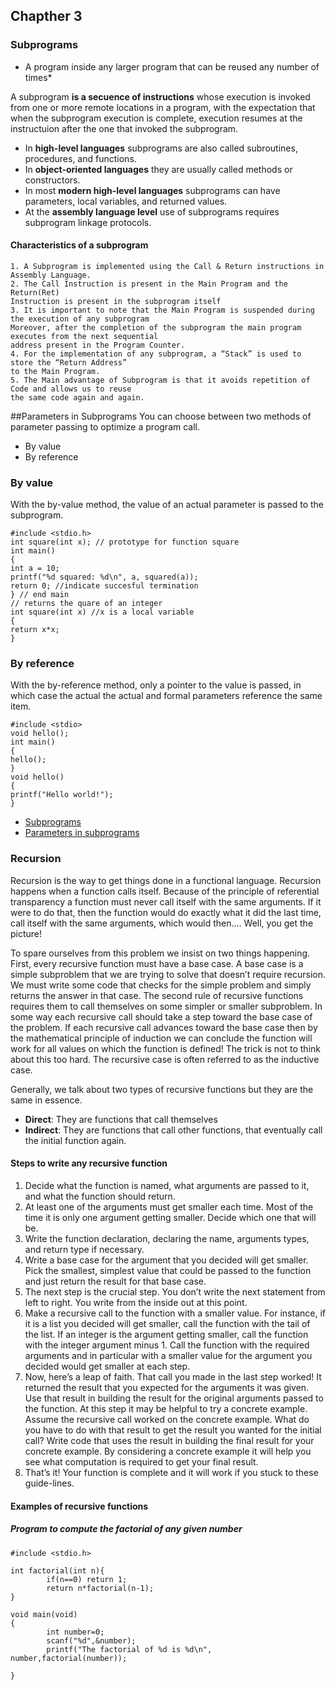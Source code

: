 

## Chapther 3
### Subprograms

* A program inside any larger program that can be reused any number of times*

A subprogram **is a secuence of instructions** whose execution is invoked from one or more remote locations
in a program, with the expectation that when the subprogram execution is complete, execution resumes
at the instructuion after the one that invoked the subprogram.

* In **high-level languages** subprograms are also called subroutines, procedures, and functions.
* In **object-oriented languages** they are usually called methods or constructors.
* In most **modern high-level languages** subprograms can have parameters, local variables, and returned values.
* At the **assembly language level** use of subprograms requires subprogram linkage protocols.

#### Characteristics of a subprogram
	1. A Subprogram is implemented using the Call & Return instructions in Assembly Language.
	2. The Call Instruction is present in the Main Program and the Return(Ret)
   	Instruction is present in the subprogram itself
	3. It is important to note that the Main Program is suspended during the execution of any subprogram
	Moreover, after the completion of the subprogram the main program executes from the next sequential
	address present in the Program Counter.
	4. For the implementation of any subprogram, a “Stack” is used to store the “Return Address”
	to the Main Program.
	5. The Main advantage of Subprogram is that it avoids repetition of Code and allows us to reuse
	the same code again and again.
                                                                                                                                                                                                                                                                                                                                                                                                                                                                                                                                                                                                                                                        
##Parameters in Subprograms
You can choose between two methods of parameter passing to optimize a program call. 
* By value 
* By reference

### **By value**
With the by-value method, the value of an actual parameter is passed to the subprogram.

    #include <stdio.h> 
    int square(int x); // prototype for function square
    int main()
    {
	int a = 10;
	printf("%d squared: %d\n", a, squared(a));
	return 0; //indicate succesful termination
    } // end main
    // returns the quare of an integer
    int square(int x) //x is a local variable
    {
	return x*x;
    }

### **By reference**
With the by-reference method, only a pointer to the value is passed, in which case the actual the actual and formal parameters reference the same item.

    #include <stdio> 
    void hello();
    int main()
    {
	hello();
    }
    void hello()
    {
	printf("Hello world!");
    }

* [Subprograms](https://www.d.umn.edu/~gshute/asm/subprograms.xhtml)
* [Parameters in subprograms](https://docs.oracle.com/cd/A58617_01/server.804/a58236/07_subs.htm)

### Recursion

Recursion is the way to get things done in a functional language. Recursion happens when a function calls itself. Because of the principle of referential transparency a function must never call itself with the same arguments. If it were to do that, then the function would do exactly what it did the last time, call itself with the same arguments, which would then.... Well, you get the picture!

To spare ourselves from this problem we insist on two things happening. First, every recursive function must have a base case. A base case is a simple subproblem that we are trying to solve that doesn’t require recursion. We must write some code that checks for the simple problem and simply returns the answer in that case.
The second rule of recursive functions requires them to call themselves on some simpler or smaller subproblem. In some way each recursive call should take a step toward the base case of the problem. If each recursive call advances toward the base case then by the mathematical principle of induction we can conclude the function will work for all values on which the function is defined! The trick is not to think about this too hard. The recursive case is often referred to as the inductive case.

Generally, we talk about two types of recursive functions but they are the same in essence.

* **Direct**: They are functions that call themselves
* **Indirect**: They are functions that call other functions, that eventually call the initial function again.

#### Steps to write any recursive function
1. Decide what the function is named, what arguments are passed to it, and what the function should return.
2. At least one of the arguments must get smaller each time. Most of the time it is only one argument getting smaller. Decide which one that will be.
3. Write the function declaration, declaring the name, arguments types, and return type if necessary. 
4. Write a base case for the argument that you decided will get smaller. Pick the smallest, simplest value that could be passed to the function and just return the result for that base case.
5. The next step is the crucial step. You don’t write the next statement from left to right. You write from the inside out at this point.
6. Make a recursive call to the function with a smaller value. For instance, if it is a list you decided will get smaller, call the function with the tail of the list. If an integer is the argument getting smaller, call the function with the integer argument minus 1. Call the function with the required arguments and in particular with a smaller value for the argument you decided would get smaller at each step.
7. Now, here’s a leap of faith. That call you made in the last step worked! It returned the result that you expected for the arguments it was given. Use that result in building the result for the original arguments passed to the function. At this step it may be helpful to try a concrete example. Assume the recursive call worked on the concrete example. What do you have to do with that result to get the result you wanted for the initial call? Write code that uses the result in building the final result for your concrete example. By considering a concrete example it will help you see what computation is required to get your final result.
8. That’s it! Your function is complete and it will work if you stuck to these guide-lines.

#### Examples of recursive functions

##### Program to compute the factorial of any given number

	#include <stdio.h>

	int factorial(int n){
        	if(n==0) return 1;
        	return n*factorial(n-1); 
	}

	void main(void)
	{
     		int number=0;
        	scanf("%d",&number); 
        	printf("The factorial of %d is %d\n", number,factorial(number));

	}



